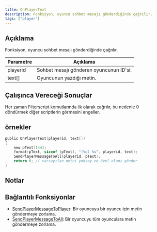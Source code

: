 ```yaml
---
title: OnPlayerText
description: Fonksiyon, oyuncu sohbet mesajı gönderdiğinde çağrılır.
tags: ["player"]
---
```


## Açıklama

Fonksiyon, oyuncu sohbet mesajı gönderdiğinde çağrılır.

| Parametre | Açıklama                                 |
| --------- | ---------------------------------------- |
| playerid  | Sohbet mesajı gönderen oyuncunun ID'si.  |
| text[]    | Oyuncunun yazdığı metin.                 |

## Çalışınca Vereceği Sonuçlar

Her zaman Filterscript komutlarında ilk olarak çağrılır, bu nedenle 0 döndürmek diğer scriptlerin görmesini engeller. 

## örnekler

```c
public OnPlayerText(playerid, text[])
{
    new pText[144];
    format(pText, sizeof (pText), "(%d) %s", playerid, text);
    SendPlayerMessageToAll(playerid, pText);
    return 0; // varsayılan metni yoksay ve özel olanı gönder
}
```

## Notlar

<TipNPCCallbacks />

## Bağlantılı Fonksiyonlar

- [SendPlayerMessageToPlayer](../functions/SendPlayerMessageToPlayer): Bir oyuncuyu bir oyuncu için metin göndermeye zorlama. 
- [SendPlayerMessageToAll](../functions/SendPlayerMessageToAll): Bir oyuncuyu tüm oyunculara metin göndermeye zorlama. 
